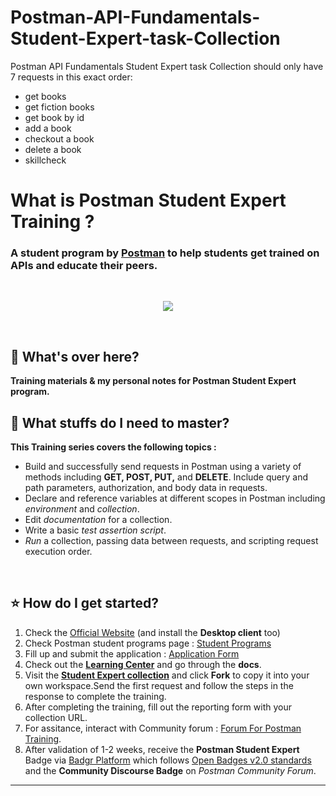 # Postman-API-Fundamentals-Student-Expert-task-Collection
Postman API Fundamentals Student Expert task Collection should only have 7 requests in this exact order:

- get books
- get fiction books
- get book by id
- add a book
- checkout a book
- delete a book
- skillcheck

# What is Postman Student Expert Training ?

### A student program by [Postman](https://www.postman.com/) to help students get trained on APIs and educate their peers.

<br>

<p align="center">
  <img src="https://blog.postman.com/wp-content/uploads/2021/01/student-program-hero.png">
</p>

<br>



## :scroll: What's over here?

**Training materials &amp; my personal notes for **Postman Student Expert** program.**

## :scroll: What stuffs do I need to master?

**This Training series covers the following topics :**

- Build and successfully send requests in Postman using a variety of methods including **GET, POST, PUT,** and **DELETE**. Include query and path parameters, authorization, and body data in requests.
- Declare and reference variables at different scopes in Postman including _environment_ and _collection_.
- Edit _documentation_ for a collection.
- Write a basic _test assertion script_.
- _Run_ a collection, passing data between requests, and scripting request execution order.

<br>

## :star: How do I get started?

1. Check the [Official Website](https://www.postman.com/) (and install the **Desktop client** too) <br>
1. Check Postman student programs page : [Student Programs](https://www.postman.com/company/student-program/) <br>
1. Fill up and submit the application : [Application Form](https://docs.google.com/forms/d/e/1FAIpQLSeXYUXbptNSve8dzquJzV6O3PtfWaSqx-Y1BjemYoM9m9168A/viewform) <br>
1. Check out the [**Learning Center**](https://learning.postman.com/) and go through the **docs**.
1. Visit the [**Student Expert collection**](https://bit.ly/student-workspace) and click **Fork** to copy it into your own workspace.Send the first request and follow the steps in the response to complete the training.
1. After completing the training, fill out the reporting form with your collection URL.
1. For assitance, interact with Community forum : [Forum For Postman Training](https://community.postman.com/c/training/38).
1. After validation of 1-2 weeks, receive the **Postman Student Expert** Badge via [Badgr Platform](https://info.badgr.com/) which follows [Open Badges v2.0 standards](https://www.imsglobal.org/activity/digital-badges) and the **Community Discourse Badge** on _Postman Community Forum_.

---


